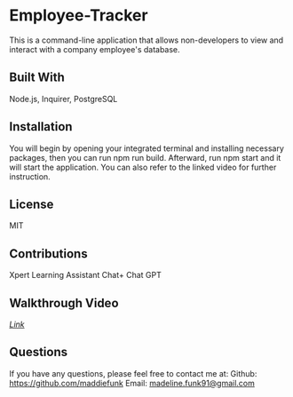 # Employee-Tracker
This is a command-line application that allows non-developers to view and interact with a company employee's database.
## Built With
Node.js, Inquirer, PostgreSQL
## Installation
You will begin by opening your integrated terminal and installing necessary packages, then you can run npm run build. Afterward, run npm start and it will start the application. You can also refer to the linked video for further instruction.
## License
MIT
## Contributions
Xpert Learning Assistant Chat+
Chat GPT
## Walkthrough Video
[*Link*](https://app.screencastify.com/v3/watch/ayF30MELDBUc2JEmAV3r)
## Questions
If you have any questions, please feel free to contact me at: Github: https://github.com/maddiefunk Email: madeline.funk91@gmail.com

